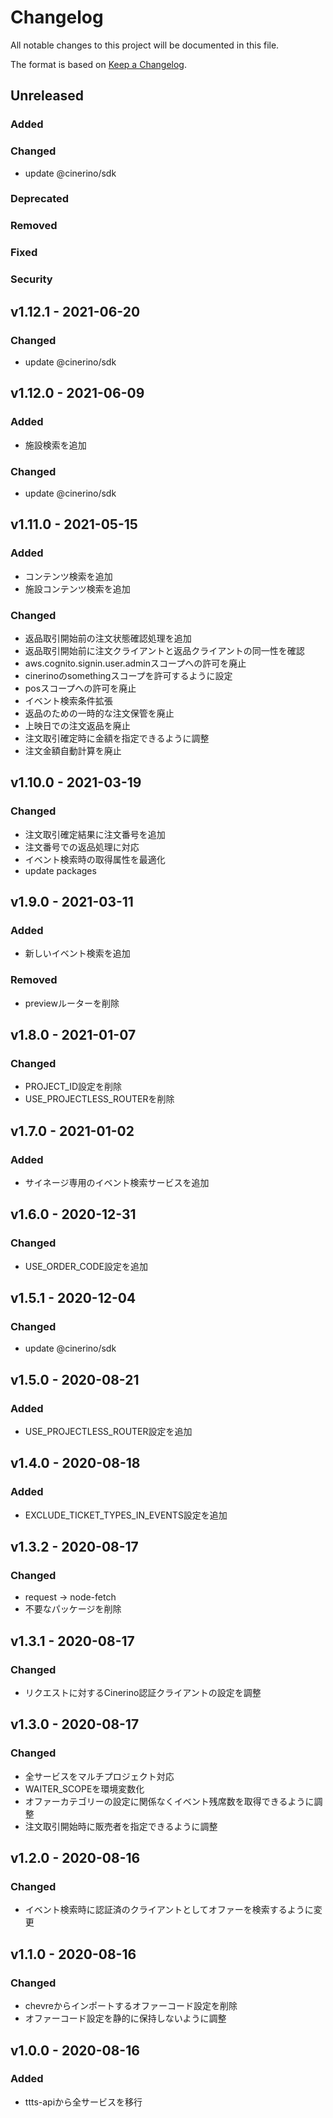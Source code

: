 # Changelog

All notable changes to this project will be documented in this file.

The format is based on [Keep a Changelog](http://keepachangelog.com/).

## Unreleased

### Added

### Changed

- update @cinerino/sdk

### Deprecated

### Removed

### Fixed

### Security

## v1.12.1 - 2021-06-20

### Changed

- update @cinerino/sdk

## v1.12.0 - 2021-06-09

### Added

- 施設検索を追加

### Changed

- update @cinerino/sdk

## v1.11.0 - 2021-05-15

### Added

- コンテンツ検索を追加
- 施設コンテンツ検索を追加

### Changed

- 返品取引開始前の注文状態確認処理を追加
- 返品取引開始前に注文クライアントと返品クライアントの同一性を確認
- aws.cognito.signin.user.adminスコープへの許可を廃止
- cinerinoのsomethingスコープを許可するように設定
- posスコープへの許可を廃止
- イベント検索条件拡張
- 返品のための一時的な注文保管を廃止
- 上映日での注文返品を廃止
- 注文取引確定時に金額を指定できるように調整
- 注文金額自動計算を廃止

## v1.10.0 - 2021-03-19

### Changed

- 注文取引確定結果に注文番号を追加
- 注文番号での返品処理に対応
- イベント検索時の取得属性を最適化
- update packages

## v1.9.0 - 2021-03-11

### Added

- 新しいイベント検索を追加

### Removed

- previewルーターを削除

## v1.8.0 - 2021-01-07

### Changed

- PROJECT_ID設定を削除
- USE_PROJECTLESS_ROUTERを削除

## v1.7.0 - 2021-01-02

### Added

- サイネージ専用のイベント検索サービスを追加

## v1.6.0 - 2020-12-31

### Changed

- USE_ORDER_CODE設定を追加

## v1.5.1 - 2020-12-04

### Changed

- update @cinerino/sdk

## v1.5.0 - 2020-08-21

### Added

- USE_PROJECTLESS_ROUTER設定を追加

## v1.4.0 - 2020-08-18

### Added

- EXCLUDE_TICKET_TYPES_IN_EVENTS設定を追加

## v1.3.2 - 2020-08-17

### Changed

- request -> node-fetch
- 不要なパッケージを削除

## v1.3.1 - 2020-08-17

### Changed

- リクエストに対するCinerino認証クライアントの設定を調整

## v1.3.0 - 2020-08-17

### Changed

- 全サービスをマルチプロジェクト対応
- WAITER_SCOPEを環境変数化
- オファーカテゴリーの設定に関係なくイベント残席数を取得できるように調整
- 注文取引開始時に販売者を指定できるように調整

## v1.2.0 - 2020-08-16

### Changed

- イベント検索時に認証済のクライアントとしてオファーを検索するように変更

## v1.1.0 - 2020-08-16

### Changed

- chevreからインポートするオファーコード設定を削除
- オファーコード設定を静的に保持しないように調整

## v1.0.0 - 2020-08-16

### Added

- ttts-apiから全サービスを移行
